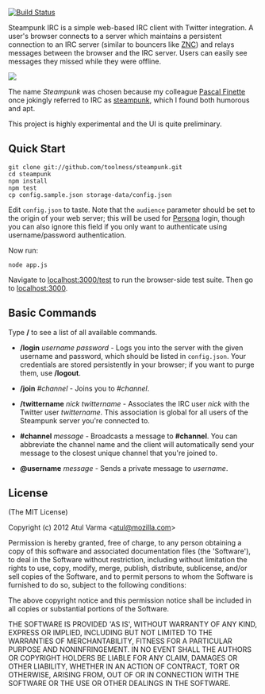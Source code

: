 [![Build Status](https://secure.travis-ci.org/toolness/steampunk.png?branch=master)](http://travis-ci.org/toolness/steampunk)

Steampunk IRC is a simple web-based IRC client with Twitter integration.
A user's browser connects to a server which maintains a persistent connection
to an IRC server (similar to bouncers like [ZNC][]) and relays messages
between the browser and the IRC server. Users can easily see messages
they missed while they were offline.

<img src="http://u.toolness.org/vjoaf">

The name *Steampunk* was chosen because my colleague [Pascal Finette][finette]
once jokingly referred to IRC as [steampunk][], which I found both
humorous and apt.

This project is highly experimental and the UI is quite preliminary.

## Quick Start

    git clone git://github.com/toolness/steampunk.git
    cd steampunk
    npm install
    npm test
    cp config.sample.json storage-data/config.json

Edit `config.json` to taste. Note that the `audience` parameter should be
set to the origin of your web server; this will be used for [Persona][]
login, though you can also ignore this field if you only want to authenticate
using username/password authentication.

Now run:

    node app.js

Navigate to [localhost:3000/test][] to run the browser-side test suite.
Then go to [localhost:3000][].

## Basic Commands

Type **/** to see a list of all available commands.

* **/login** *username* *password* - Logs you into the server with the given
username and password, which should be listed in `config.json`. Your
credentials are stored persistently in your browser; if you want to purge
them, use **/logout**.

* **/join** *#channel* - Joins you to *#channel*.

* **/twittername** *nick* *twittername* - Associates the IRC user *nick* with
the Twitter user *twittername*. This association is global for all users
of the Steampunk server you're connected to.

* **#channel** *message* - Broadcasts a message to **#channel**. You can 
abbreviate the channel name and the client will automatically send your
message to the closest unique channel that you're joined to.

* **@username** *message* - Sends a private message to *username*.

## License

(The MIT License)

Copyright (c) 2012 Atul Varma &lt;atul@mozilla.com&gt;

Permission is hereby granted, free of charge, to any person obtaining
a copy of this software and associated documentation files (the
'Software'), to deal in the Software without restriction, including
without limitation the rights to use, copy, modify, merge, publish,
distribute, sublicense, and/or sell copies of the Software, and to
permit persons to whom the Software is furnished to do so, subject to
the following conditions:

The above copyright notice and this permission notice shall be
included in all copies or substantial portions of the Software.

THE SOFTWARE IS PROVIDED 'AS IS', WITHOUT WARRANTY OF ANY KIND,
EXPRESS OR IMPLIED, INCLUDING BUT NOT LIMITED TO THE WARRANTIES OF
MERCHANTABILITY, FITNESS FOR A PARTICULAR PURPOSE AND NONINFRINGEMENT.
IN NO EVENT SHALL THE AUTHORS OR COPYRIGHT HOLDERS BE LIABLE FOR ANY
CLAIM, DAMAGES OR OTHER LIABILITY, WHETHER IN AN ACTION OF CONTRACT,
TORT OR OTHERWISE, ARISING FROM, OUT OF OR IN CONNECTION WITH THE
SOFTWARE OR THE USE OR OTHER DEALINGS IN THE SOFTWARE.

  [ZNC]: http://znc.in
  [finette]: http://www.finette.com/
  [steampunk]: http://en.wikipedia.org/wiki/Steampunk
  [localhost:3000/test]: http://localhost:3000/test/
  [localhost:3000]: http://localhost:3000/
  [Persona]: https://persona.org/
